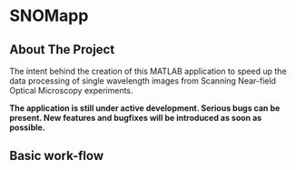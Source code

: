 # SNOMapp
<!-- ABOUT THE PROJECT -->
## About The Project

The intent behind the creation of this MATLAB application to speed up the data processing of single wavelength images from Scanning Near-field Optical Microscopy experiments.

**The application is still under active development. Serious bugs can be present. New features and bugfixes will be introduced as soon as possible.** 

## Basic work-flow


